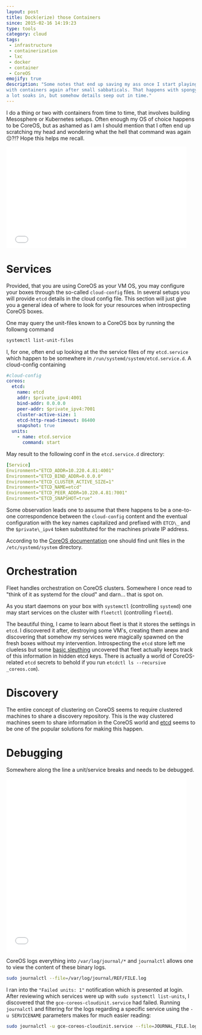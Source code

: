```yaml
---
layout: post
title: Dock(erize) those Containers
since: 2015-02-16 14:19:23
type: tools
category: cloud
tags:
 - infrastructure
 - containerization
 - lxc
 - docker
 - container
 - CoreOS
emojify: true
description: "Some notes that end up saving my ass once I start playing around
with containers again after small sabbaticals. That happens with spongy brains&hellip;
a lot soaks in, but somehow details seep out in time."
---
```

I do a thing or two with containers from time to time, that involves building
Mesosphere or Kubernetes setups. Often enough my OS of choice happens to be
CoreOS, but as ashamed as I am I should mention that I often end up scratching
my head and wondering what the hell that command was again
:pensive:?!? Hope this helps me recall.

<iframe src="//giphy.com/embed/OP7kIfBat5sGY?html5=true" width="480" height="270" frameBorder="0" webkitAllowFullScreen mozallowfullscreen allowFullScreen></iframe>

<!--
```bash
docker run -i -t busybox /bin/sh env
```

LXC

 - virtual memory
 - kernel sharing


```bash
lvcreate -n test1 -L3G work
```

 - volume group: work
 - volume name: test1

```bash
lxc-start -n test1
```

no go

```
screen -S test1 lxc-start -n test1
```
-->

# Services
Provided, that you are using CoreOS as your VM OS, you may configure your boxes
through the so-called `cloud-config` files. In several setups you will provide
`etcd` details in the cloud config file. This section will just give you a
general idea of where to look for your resources when introspecting CoreOS
boxes.

One may query the unit-files known to a CoreOS box by running the followng
command

```bash
systemctl list-unit-files
```

I, for one, often end up looking at the the service files of my `etcd.service`
which happen to be somewhere in `/run/systemd/system/etcd.service.d`. A
cloud-config containing

```yaml
#cloud-config
coreos:
  etcd:
    name: etcd
    addr: $private_ipv4:4001
    bind-addr: 0.0.0.0
    peer-addr: $private_ipv4:7001
    cluster-active-size: 1
    etcd-http-read-timeout: 86400
    snapshot: true
  units:
    - name: etcd.service
      command: start
```

May result to the following conf in the `etcd.service.d` directory:

```yaml
[Service]
Environment="ETCD_ADDR=10.220.4.81:4001"
Environment="ETCD_BIND_ADDR=0.0.0.0"
Environment="ETCD_CLUSTER_ACTIVE_SIZE=1"
Environment="ETCD_NAME=etcd"
Environment="ETCD_PEER_ADDR=10.220.4.81:7001"
Environment="ETCD_SNAPSHOT=true"
```

Some observation leads one to assume that there happens to be a one-to-one
correspondence between the `cloud-config` content and the eventual
configuration with the key names capitalized and prefixed with `ETCD\_` and
the `$private\_ipv4` token substituted for the machines private IP address.

According to the [CoreOS documentation][unit-file] one should find unit files
in the `/etc/systemd/system` directory.

[unit-file]: https://coreos.com/docs/launching-containers/launching/getting-started-with-systemd#unit-file

# Orchestration
Fleet handles orchestration on CoreOS clusters. Somewhere I once read to "think
of it as systemd for the cloud" and darn... that is spot on.

As you start daemons on your box with `systemctl` (controlling `systemd`) one
may start services on the cluster with `fleetctl` (controlling `fleetd`).

The beautiful thing, I came to learn about fleet is that it stores the settings
in `etcd`. I discovered it after, destroying some VM's, creating them anew and
discovering that somehow my services were magically spawned on the fresh boxes
without my intervention. Introspecting the `etcd` store left me clueless but
some [basic sleuthing][fleet-units-etcd] uncovered that fleet actually keeps
track of this information in hidden etcd keys. There is actually a world of
CoreOS-related `etcd` secrets to behold if you run
`etcdctl ls --recursive _coreos.com`).

[fleet-arch]: https://github.com/coreos/fleet/blob/master/Documentation/architecture.md
[fleet-units-etcd]: https://serverfault.com/questions/646053/where-coreoses-fleet-stores-submited-unit-files/646058#646058?newreg=82d76b94973c44df9ab17e3a195f51c2

<!--
# Update
`/etc/coreos/update.conf`

```bash
GROUP=alpha
REBOOT_STRATEGY=off
```
-->

# Discovery
The entire concept of clustering on CoreOS seems to require clustered machines
to share a discovery repository. This is the way clustered machines seem to
share information in the CoreOS world and [etcd][etcd-clustering] seems to be
one of the popular solutions for making this happen.

[etcd-clustering]: https://github.com/coreos/etcd/blob/master/Documentation/clustering.md

# Debugging
Somewhere along the line a unit/service breaks and needs to be debugged.

<iframe src="//giphy.com/embed/achBohanYCPPG?html5=true" width="480" height="464" frameBorder="0" webkitAllowFullScreen mozallowfullscreen allowFullScreen></iframe>

CoreOS logs everything into `/var/log/journal/*` and `journalctl` allows
one to view the content of these binary logs.

```bash
sudo journalctl --file=/var/log/journal/REF/FILE.log
```

I ran into the `"Failed units: 1"` notification which is presented at login.
After reviewing which services were up with `sudo systemctl list-units`, I
discovered that the `gce-coreos-cloudinit.service` had failed. Running
`journalctl` and filtering for the logs regarding a specific service using
the `-u SERVICENAME` parameters makes for much easier reading:

```bash
sudo journalctl -u gce-coreos-cloudinit.service --file=JOURNAL_FILE.log
```
